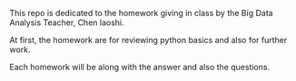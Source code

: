 This repo is dedicated to the homework giving in class by the Big Data Analysis Teacher, Chen laoshi.

At first, the homework are for reviewing python basics and also for further work. 

Each homework will be along with the answer and also the questions. 
